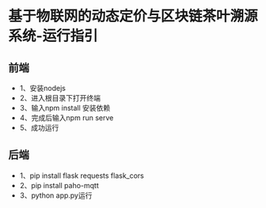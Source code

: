 # 基于物联网的动态定价与区块链茶叶溯源系统-运行指引

## 前端
* 1、安装nodejs
* 2、进入根目录下打开终端
* 3、输入npm install 安装依赖
* 4、完成后输入npm run serve
* 5、成功运行

## 后端
* 1、pip install flask  requests flask_cors
* 2、pip install paho-mqtt
* 3、python app.py运行
